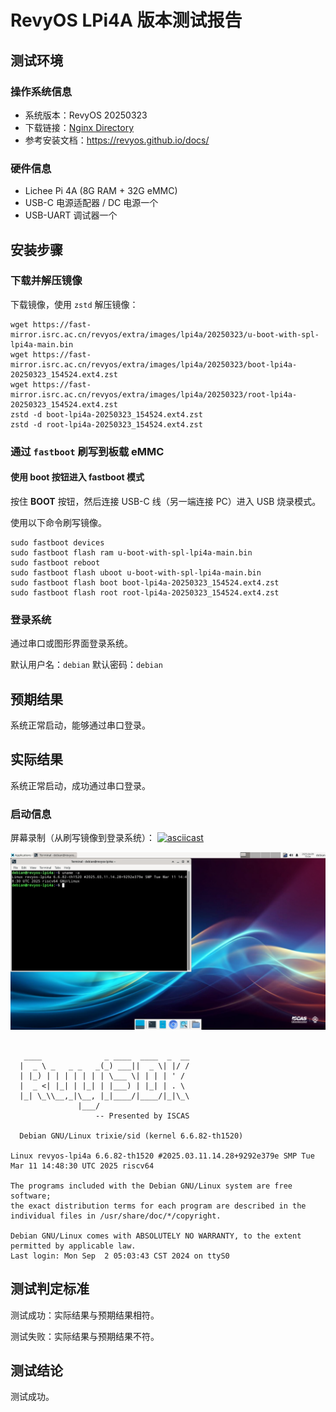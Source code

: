 # RevyOS LPi4A 版本测试报告

## 测试环境

### 操作系统信息

- 系统版本：RevyOS 20250323
- 下载链接：[Nginx Directory](https://fast-mirror.isrc.ac.cn/revyos/extra/images/lpi4a/20250323/)
- 参考安装文档：https://revyos.github.io/docs/

### 硬件信息

- Lichee Pi 4A (8G RAM + 32G eMMC)
- USB-C 电源适配器 / DC 电源一个
- USB-UART 调试器一个

## 安装步骤

### 下载并解压镜像

下载镜像，使用 `zstd` 解压镜像：
```shell
wget https://fast-mirror.isrc.ac.cn/revyos/extra/images/lpi4a/20250323/u-boot-with-spl-lpi4a-main.bin
wget https://fast-mirror.isrc.ac.cn/revyos/extra/images/lpi4a/20250323/boot-lpi4a-20250323_154524.ext4.zst
wget https://fast-mirror.isrc.ac.cn/revyos/extra/images/lpi4a/20250323/root-lpi4a-20250323_154524.ext4.zst
zstd -d boot-lpi4a-20250323_154524.ext4.zst
zstd -d root-lpi4a-20250323_154524.ext4.zst
```

### 通过 `fastboot` 刷写到板载 eMMC

#### 使用 boot 按钮进入 fastboot 模式

按住 **BOOT** 按钮，然后连接 USB-C 线（另一端连接 PC）进入 USB 烧录模式。

使用以下命令刷写镜像。

```shell
sudo fastboot devices
sudo fastboot flash ram u-boot-with-spl-lpi4a-main.bin
sudo fastboot reboot
sudo fastboot flash uboot u-boot-with-spl-lpi4a-main.bin
sudo fastboot flash boot boot-lpi4a-20250323_154524.ext4.zst
sudo fastboot flash root root-lpi4a-20250323_154524.ext4.zst
```

### 登录系统

通过串口或图形界面登录系统。

默认用户名：`debian`
默认密码：`debian`

## 预期结果

系统正常启动，能够通过串口登录。

## 实际结果

系统正常启动，成功通过串口登录。

### 启动信息

屏幕录制（从刷写镜像到登录系统）：
[![asciicast](https://asciinema.org/a/YuuaIBZ7nTgzrTlWs0ircfOeD.svg)](https://asciinema.org/a/YuuaIBZ7nTgzrTlWs0ircfOeD)

![desktop](desktop.jpg)

```shell

   ____              _ ____  ____  _  __
  |  _ \ _   _ _   _(_) ___||  _ \| |/ /
  | |_) | | | | | | | \___ \| | | | ' /
  |  _ <| |_| | |_| | |___) | |_| | . \
  |_| \_\\__,_|\__, |_|____/|____/|_|\_\
               |___/
                   -- Presented by ISCAS

  Debian GNU/Linux trixie/sid (kernel 6.6.82-th1520)

Linux revyos-lpi4a 6.6.82-th1520 #2025.03.11.14.28+9292e379e SMP Tue Mar 11 14:48:30 UTC 2025 riscv64

The programs included with the Debian GNU/Linux system are free software;
the exact distribution terms for each program are described in the
individual files in /usr/share/doc/*/copyright.

Debian GNU/Linux comes with ABSOLUTELY NO WARRANTY, to the extent
permitted by applicable law.
Last login: Mon Sep  2 05:03:43 CST 2024 on ttyS0
```

## 测试判定标准

测试成功：实际结果与预期结果相符。

测试失败：实际结果与预期结果不符。

## 测试结论

测试成功。
